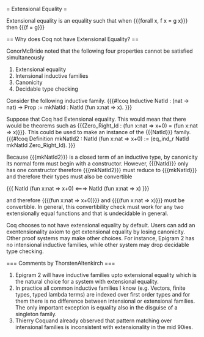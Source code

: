 = Extensional Equality =

Extensional equality is an equality such that when {{{forall x, f x = g x}}} then {{{f = g}}}

== Why does Coq not have Extensional Equality? ==

ConorMcBride noted that the following four properties cannot be satisfied simultaneously

 1. Extensional equality
 1. Intensional inductive families
 1. Canonicity
 1. Decidable type checking

Consider the following inductive family.
{{{#!coq
Inductive NatId : (nat -> nat) -> Prop :=
 mkNatId : NatId (fun x:nat => x).
}}}

Suppose that Coq had Extensional equality.  This would mean that there would be theorems such as {{{Zero_Right_Id : (fun x:nat => x+0) = (fun x:nat => x)}}}.  This could be used to make an instance of the {{{NatId}}} family.
{{{#!coq
Definition mkNatId2 : NatId (fun x:nat => x+0) :=
 (eq_ind_r NatId mkNatId Zero_Right_Id).
}}}

Because {{{mkNatId2}}} is a closed term of an inductive type, by canonicity its normal form must begin with a constructor.  However, {{{NatId}}} only has one constructor therefore {{{mkNatId2}}} must reduce to {{{mkNatId}}} and therefore their types must also  be convertible

{{{
NatId (fun x:nat => x+0) <===> NatId (fun x:nat => x)
}}}

and therefore {{{(fun x:nat => x+0)}}} and {{{(fun x:nat => x)}}} must be convertible.  In general, this convertibility check must work for any two extensionally equal functions and that is undecidable in general.

Coq chooses to not have extensional equality by default.  Users can add an exentensionality axiom to get extensional equality by losing canonicity.  Other proof systems may make other choices.  For instance, Epigram 2 has no intensional inductive families, while other system may drop decidable type checking.

=== Comments by ThorstenAltenkirch ===

  1. Epigram 2 will have inductive families upto extensional equality which is the natural choice for a system with extensional equality. 
  1. In practice all common inductive families I know (e.g. Vectors, finite types, typed lambda terms) are indexed over first order types and for them there is no difference between intensional or extensional families. The only important exception is equality also in the disguise of a singleton family.
  1. Thierry Coquand already observed that pattern matching over intensional families is inconsistent with extensionality in the mid 90ies.
